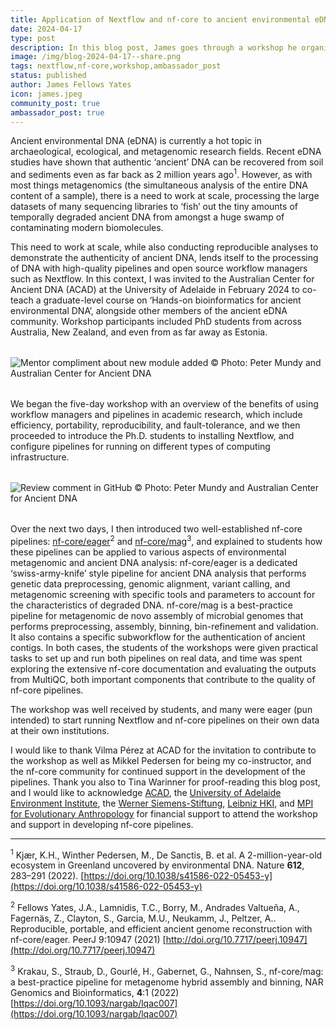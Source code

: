 ```yaml
---
title: Application of Nextflow and nf-core to ancient environmental eDNA
date: 2024-04-17
type: post
description: In this blog post, James goes through a workshop he organized to demonstrate the efficiency and reproducibility Nextflow and nf-core can bring to analyze ancient environmental DNA.
image: /img/blog-2024-04-17--share.png
tags: nextflow,nf-core,workshop,ambassador_post
status: published
author: James Fellows Yates
icon: james.jpeg
community_post: true
ambassador_post: true
---
```


Ancient environmental DNA (eDNA) is currently a hot topic in archaeological, ecological, and metagenomic research fields. Recent eDNA studies have shown that authentic ‘ancient’ DNA can be recovered from soil and sediments even as far back as 2 million years ago<sup>1</sup>. However, as with most things metagenomics (the simultaneous analysis of the entire DNA content of a sample), there is a need to work at scale, processing the large datasets of many sequencing libraries to ‘fish’ out the tiny amounts of temporally degraded ancient DNA from amongst a huge swamp of contaminating modern biomolecules.

<!-- end-archive-description -->

This need to work at scale, while also conducting reproducible analyses to demonstrate the authenticity of ancient DNA, lends itself to the processing of DNA with high-quality pipelines and open source workflow managers such as Nextflow. In this context, I was invited to the Australian Center for Ancient DNA (ACAD) at the University of Adelaide in February 2024 to co-teach a graduate-level course on ‘Hands-on bioinformatics for ancient environmental DNA’, alongside other members of the ancient eDNA community. Workshop participants included PhD students from across Australia, New Zealand, and even from as far away as Estonia.

<div style="margin-top: 2rem; margin-bottom: 2rem;">
    <img src="/img/blog-2024-04-17-img1a.jpg" alt="Mentor compliment about new module added" />
    © Photo: Peter Mundy and Australian Center for Ancient DNA
</div>

We began the five-day workshop with an overview of the benefits of using workflow managers and pipelines in academic research, which include efficiency, portability, reproducibility, and fault-tolerance, and we then proceeded to introduce the Ph.D. students to installing Nextflow, and configure pipelines for running on different types of computing infrastructure.

<div style="margin-top: 2rem; margin-bottom: 2rem;">
    <img src="/img/blog-2024-04-17-img1b.jpg" alt="Review comment in GitHub" />
    © Photo: Peter Mundy and Australian Center for Ancient DNA
</div>

Over the next two days, I then introduced two well-established nf-core pipelines: [nf-core/eager](https://nf-co.re/eager)<sup>2</sup> and [nf-core/mag](https://nf-co.re/mag)<sup>3</sup>, and explained to students how these pipelines can be applied to various aspects of environmental metagenomic and ancient DNA analysis:
nf-core/eager is a dedicated ‘swiss-army-knife’ style pipeline for ancient DNA analysis that performs genetic data preprocessing, genomic alignment, variant calling, and metagenomic screening with specific tools and parameters to account for the characteristics of degraded DNA.
nf-core/mag is a best-practice pipeline for metagenomic de novo assembly of microbial genomes that performs preprocessing, assembly, binning, bin-refinement and validation. It also contains a specific subworkflow for the authentication of ancient contigs.
In both cases, the students of the workshops were given practical tasks to set up and run both pipelines on real data, and time was spent exploring the extensive nf-core documentation and evaluating the outputs from MultiQC, both important components that contribute to the quality of nf-core pipelines.

The workshop was well received by students, and many were eager (pun intended) to start running Nextflow and nf-core pipelines on their own data at their own institutions.

I would like to thank Vilma Pérez at ACAD for the invitation to contribute to the workshop as well as Mikkel Pedersen for being my co-instructor, and the nf-core community for continued support in the development of the pipelines. Thank you also to Tina Warinner for proof-reading this blog post, and I would like to acknowledge [ACAD](https://www.adelaide.edu.au/acad/), the [University of Adelaide Environment Institute](https://www.adelaide.edu.au/environment/), the [Werner Siemens-Stiftung](https://www.wernersiemens-stiftung.ch/), [Leibniz HKI](https://www.leibniz-hki.de/), and [MPI for Evolutionary Anthropology](https://www.eva.mpg.de) for financial support to attend the workshop and support in developing nf-core pipelines.

---

<sup>1</sup> Kjær, K.H., Winther Pedersen, M., De Sanctis, B. et al. A 2-million-year-old ecosystem in Greenland uncovered by environmental DNA. Nature **612**, 283–291 (2022). [https://doi.org/10.1038/s41586-022-05453-y](https://doi.org/10.1038/s41586-022-05453-y)

<sup>2</sup> Fellows Yates, J.A., Lamnidis, T.C., Borry, M., Andrades Valtueña, A., Fagernäs, Z., Clayton, S., Garcia, M.U., Neukamm, J., Peltzer, A.. Reproducible, portable, and efficient ancient genome reconstruction with nf-core/eager. PeerJ 9:10947 (2021) [http://doi.org/10.7717/peerj.10947](http://doi.org/10.7717/peerj.10947)

<sup>3</sup> Krakau, S., Straub, D., Gourlé, H., Gabernet, G., Nahnsen, S., nf-core/mag: a best-practice pipeline for metagenome hybrid assembly and binning, NAR Genomics and Bioinformatics, **4**:1 (2022) [https://doi.org/10.1093/nargab/lqac007](https://doi.org/10.1093/nargab/lqac007)
